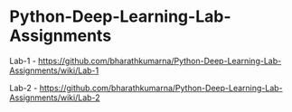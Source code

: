 # Python-Deep-Learning-Lab-Assignments

Lab-1 - https://github.com/bharathkumarna/Python-Deep-Learning-Lab-Assignments/wiki/Lab-1

Lab-2 - https://github.com/bharathkumarna/Python-Deep-Learning-Lab-Assignments/wiki/Lab-2
